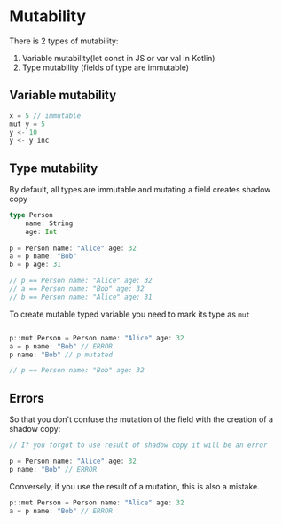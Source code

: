 # Mutability
There is 2 types of mutability:
1) Variable mutability(let const in JS or var val in Kotlin)
2) Type mutability (fields of type are immutable)

## Variable mutability
```Scala
x = 5 // immutable
mut y = 5 
y <- 10
y <- y inc
```

## Type mutability

By default, all types are immutable and mutating a field creates shadow copy  

```Scala
type Person 
    name: String
    age: Int
    
p = Person name: "Alice" age: 32
a = p name: "Bob"
b = p age: 31

// p == Person name: "Alice" age: 32
// a == Person name: "Bob" age: 32
// b == Person name: "Alice" age: 31
```



To create mutable typed variable you need to mark its type as `mut`

```Scala

p::mut Person = Person name: "Alice" age: 32
a = p name: "Bob" // ERROR
p name: "Bob" // p mutated

// p == Person name: "Bob" age: 32
```

## Errors
So that you don't confuse the mutation of the field 
with the creation of a shadow copy:  
```Scala
// If you forgot to use result of shadow copy it will be an error

p = Person name: "Alice" age: 32
p name: "Bob" // ERROR
```

Conversely, if you use the result of a mutation, this is also a mistake.
```Scala
p::mut Person = Person name: "Alice" age: 32
a = p name: "Bob" // ERROR
```

